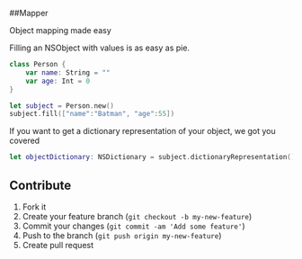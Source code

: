 ##Mapper

Object mapping made easy

Filling an NSObject with values is as easy as pie.

``` swift
class Person {
    var name: String = ""
    var age: Int = 0
}

let subject = Person.new()
subject.fill(["name":"Batman", "age":55])
```

If you want to get a dictionary representation of your object, we got you covered

``` swift
let objectDictionary: NSDictionary = subject.dictionaryRepresentation()
```

## Contribute

1. Fork it
2. Create your feature branch (`git checkout -b my-new-feature`)
3. Commit your changes (`git commit -am 'Add some feature'`)
4. Push to the branch (`git push origin my-new-feature`)
5. Create pull request

